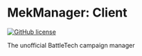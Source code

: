 # MekManager: Client

[![GitHub license](https://img.shields.io/github/license/MekManager/mekmanager_client.svg?style=flat-square)]()

The unofficial BattleTech campaign manager
